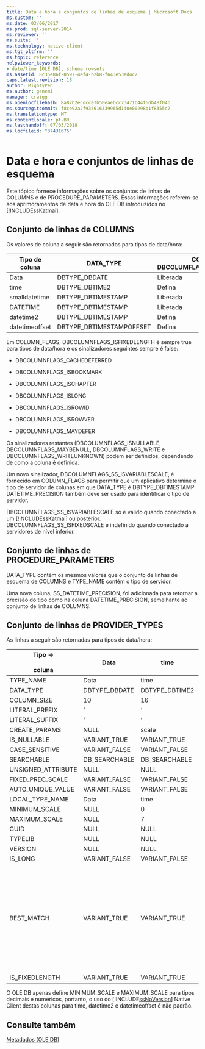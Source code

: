 ```yaml
---
title: Data e hora e conjuntos de linhas de esquema | Microsoft Docs
ms.custom: ''
ms.date: 03/06/2017
ms.prod: sql-server-2014
ms.reviewer: ''
ms.suite: ''
ms.technology: native-client
ms.tgt_pltfrm: ''
ms.topic: reference
helpviewer_keywords:
- date/time [OLE DB], schema rowsets
ms.assetid: 8c35e86f-0597-4ef4-b2b8-f643e53ed4c2
caps.latest.revision: 18
author: MightyPen
ms.author: genemi
manager: craigg
ms.openlocfilehash: 8a87b2ecdcce3b50eaebcc73471b44f6db48f04b
ms.sourcegitcommit: f8ce92a2f935616339965d140e00298b1f8355d7
ms.translationtype: MT
ms.contentlocale: pt-BR
ms.lasthandoff: 07/03/2018
ms.locfileid: "37431675"
---
```

# <a name="date-and-time-and-schema-rowsets"></a>Data e hora e conjuntos de linhas de esquema
  Este tópico fornece informações sobre os conjuntos de linhas de COLUMNS e de PROCEDURE_PARAMETERS. Essas informações referem-se aos aprimoramentos de data e hora do OLE DB introduzidos no [!INCLUDE[ssKatmai](../../includes/sskatmai-md.md)].  
  
## <a name="columns-rowset"></a>Conjunto de linhas de COLUMNS  
 Os valores de coluna a seguir são retornados para tipos de data/hora:  
  
|Tipo de coluna|DATA_TYPE|COLUMN_FLAGS, DBCOLUMFLAGS_SS_ISVARIABLESCALE|DATETIME_PRECISION|  
|-----------------|----------------|------------------------------------------------------|-------------------------|  
|Data|DBTYPE_DBDATE|Liberada|0|  
|time|DBTYPE_DBTIME2|Defina|0..7|  
|smalldatetime|DBTYPE_DBTIMESTAMP|Liberada|0|  
|DATETIME|DBTYPE_DBTIMESTAMP|Liberada|3|  
|datetime2|DBTYPE_DBTIMESTAMP|Defina|0..7|  
|datetimeoffset|DBTYPE_DBTIMESTAMPOFFSET|Defina|0..7|  
  
 Em COLUMN_FLAGS, DBCOLUMNFLAGS_ISFIXEDLENGTH é sempre true para tipos de data/hora e os sinalizadores seguintes sempre é false:  
  
-   DBCOLUMNFLAGS_CACHEDEFERRED  
  
-   DBCOLUMNFLAGS_ISBOOKMARK  
  
-   DBCOLUMNFLAGS_ISCHAPTER  
  
-   DBCOLUMNFLAGS_ISLONG  
  
-   DBCOLUMNFLAGS_ISROWID  
  
-   DBCOLUMNFLAGS_ISROWVER  
  
-   DBCOLUMNFLAGS_MAYDEFER  
  
 Os sinalizadores restantes (DBCOLUMNFLAGS_ISNULLABLE, DBCOLUMNFLAGS_MAYBENULL, DBCOLUMNFLAGS_WRITE e DBCOLUMNFLAGS_WRITEUNKNOWN) podem ser definidos, dependendo de como a coluna é definida.  
  
 Um novo sinalizador, DBCOLUMNFLAGS_SS_ISVARIABLESCALE, é fornecido em COLUMN_FLAGS para permitir que um aplicativo determine o tipo de servidor de colunas em que DATA_TYPE é DBTYPE_DBTIMESTAMP. DATETIME_PRECISION também deve ser usado para identificar o tipo de servidor.  
  
 DBCOLUMNFLAGS_SS_ISVARIABLESCALE só é válido quando conectado a um [!INCLUDE[ssKatmai](../../includes/sskatmai-md.md)] ou posterior. DBCOLUMNFLAGS_SS_ISFIXEDSCALE é indefinido quando conectado a servidores de nível inferior.  
  
## <a name="procedureparameters-rowset"></a>Conjunto de linhas de PROCEDURE_PARAMETERS  
 DATA_TYPE contém os mesmos valores que o conjunto de linhas de esquema de COLUMNS e TYPE_NAME contém o tipo de servidor.  
  
 Uma nova coluna, SS_DATETIME_PRECISION, foi adicionada para retornar a precisão do tipo como na coluna DATETIME_PRECISION, semelhante ao conjunto de linhas de COLUMNS.  
  
## <a name="providertypes-rowset"></a>Conjunto de linhas de PROVIDER_TYPES  
 As linhas a seguir são retornadas para tipos de data/hora:  
  
|Tipo -><br /><br /> coluna|Data|time|smalldatetime|DATETIME|datetime2|datetimeoffset|  
|--------------------------|----------|----------|-------------------|--------------|---------------|--------------------|  
|TYPE_NAME|Data|time|smalldatetime|DATETIME|datetime2|datetimeoffset|  
|DATA_TYPE|DBTYPE_DBDATE|DBTYPE_DBTIME2|DBTYPE_DBTIMESTAMP|DBTYPE_DBTIMESTAMP|DBTYPE_DBTIMESTAMP|DBTYPE_DBTIMESTAMPOFFSET|  
|COLUMN_SIZE|10|16|16|23|27|34|  
|LITERAL_PREFIX|‘|‘|‘|‘|‘|‘|  
|LITERAL_SUFFIX|‘|‘|‘|‘|‘|‘|  
|CREATE_PARAMS|NULL|scale|NULL|NULL|scale|scale|  
|IS_NULLABLE|VARIANT_TRUE|VARIANT_TRUE|VARIANT_TRUE|VARIANT_TRUE|VARIANT_TRUE|VARIANT_TRUE|  
|CASE_SENSITIVE|VARIANT_FALSE|VARIANT_FALSE|VARIANT_FALSE|VARIANT_FALSE|VARIANT_FALSE|VARIANT_FALSE|  
|SEARCHABLE|DB_SEARCHABLE|DB_SEARCHABLE|DB_SEARCHABLE|DB_SEARCHABLE|DB_SEARCHABLE|DB_SEARCHABLE|  
|UNSIGNED_ATTRIBUTE|NULL|NULL|NULL|NULL|NULL|NULL|  
|FIXED_PREC_SCALE|VARIANT_FALSE|VARIANT_FALSE|VARIANT_FALSE|VARIANT_FALSE|VARIANT_FALSE|VARIANT_FALSE|  
|AUTO_UNIQUE_VALUE|VARIANT_FALSE|VARIANT_FALSE|VARIANT_FALSE|VARIANT_FALSE|VARIANT_FALSE|VARIANT_FALSE|  
|LOCAL_TYPE_NAME|Data|time|smalldatetime|DATETIME|datetime2|datetimeoffset|  
|MINIMUM_SCALE|NULL|0|NULL|NULL|0|0|  
|MAXIMUM_SCALE|NULL|7|NULL|NULL|7|7|  
|GUID|NULL|NULL|NULL|NULL|NULL|NULL|  
|TYPELIB|NULL|NULL|NULL|NULL|NULL|NULL|  
|VERSION|NULL|NULL|NULL|NULL|NULL|NULL|  
|IS_LONG|VARIANT_FALSE|VARIANT_FALSE|VARIANT_FALSE|VARIANT_FALSE|VARIANT_FALSE|VARIANT_FALSE|  
|BEST_MATCH|VARIANT_TRUE|VARIANT_TRUE|VARIANT_TRUE|VARIANT_TRUE a menos que uma das condições a seguir seja verdadeira:<br /><br /> -É cliente conectado a um servidor de nível inferior.<br />-A propriedade de conexão de compatibilidade de tipo de dados especifica um nível de compatibilidade igual a 80.|VARIANT_TRUE a menos que uma das condições a seguir seja verdadeira:<br /><br /> -É cliente conectado a um servidor de nível inferior.<br />-A propriedade de conexão de compatibilidade de tipo de dados especifica um nível de compatibilidade igual a 80.|VARIANT_TRUE|  
|IS_FIXEDLENGTH|VARIANT_TRUE|VARIANT_TRUE|VARIANT_TRUE|VARIANT_TRUE|VARIANT_TRUE|VARIANT_TRUE|  
  
 O OLE DB apenas define MINIMUM_SCALE e MAXIMUM_SCALE para tipos decimais e numéricos, portanto, o uso do [!INCLUDE[ssNoVersion](../../includes/ssnoversion-md.md)] Native Client destas colunas para time, datetime2 e datetimeoffset é não padrão.  
  
## <a name="see-also"></a>Consulte também  
 [Metadados &#40;OLE DB&#41;](../../database-engine/dev-guide/metadata-ole-db.md)  
  
  
